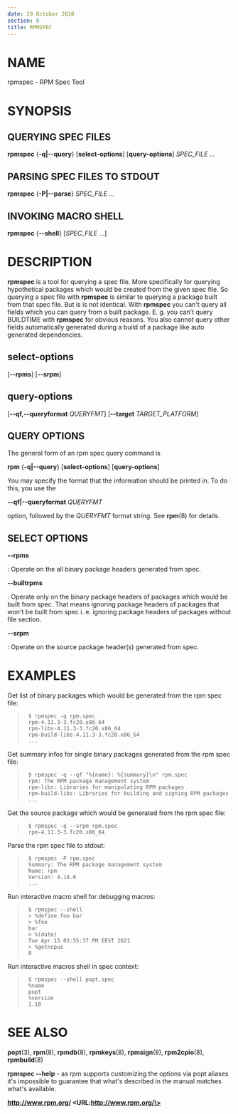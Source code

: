 ```yaml
---
date: 29 October 2010
section: 8
title: RPMSPEC
---
```


NAME
====

rpmspec - RPM Spec Tool

SYNOPSIS
========

QUERYING SPEC FILES
-------------------

**rpmspec** {**-q\|\--query**} \[**select-options**\]
\[**query-options**\] *SPEC\_FILE \...*

PARSING SPEC FILES TO STDOUT
----------------------------

**rpmspec** {**-P\|\--parse**} *SPEC\_FILE \...*

INVOKING MACRO SHELL
--------------------

**rpmspec** {**--shell**} \[*SPEC_FILE \...*\]

DESCRIPTION
===========

**rpmspec** is a tool for querying a spec file. More specifically for
querying hypothetical packages which would be created from the given
spec file. So querying a spec file with **rpmspec** is similar to
querying a package built from that spec file. But is is not identical.
With **rpmspec** you can\'t query all fields which you can query from a
built package. E. g. you can\'t query BUILDTIME with **rpmspec** for
obvious reasons. You also cannot query other fields automatically
generated during a build of a package like auto generated dependencies.

select-options
--------------

\[**\--rpms**\] \[**\--srpm**\]

query-options
-------------

\[**\--qf,\--queryformat** *QUERYFMT*\] \[**\--target**
*TARGET\_PLATFORM*\]

QUERY OPTIONS
-------------

The general form of an rpm spec query command is

**rpm** {**-q\|\--query**} \[**select-options**\] \[**query-options**\]

You may specify the format that the information should be printed in. To
do this, you use the

**\--qf\|\--queryformat** *QUERYFMT*

option, followed by the *QUERYFMT* format string. See **rpm**(8) for
details.

SELECT OPTIONS
--------------

**\--rpms**

:   Operate on the all binary package headers generated from spec.

**\--builtrpms**

:   Operate only on the binary package headers of packages which would be
    built from spec. That means ignoring package headers of packages that
    won\'t be built from spec i. e. ignoring package headers of packages
    without file section.

**\--srpm**

:   Operate on the source package header(s) generated from spec.

EXAMPLES
========

Get list of binary packages which would be generated from the rpm spec
file:

>      $ rpmspec -q rpm.spec
>      rpm-4.11.3-3.fc20.x86_64
>      rpm-libs-4.11.3-3.fc20.x86_64
>      rpm-build-libs-4.11.3-3.fc20.x86_64
>      ...
>

Get summary infos for single binary packages generated from the rpm spec file:

>
>      $ rpmspec -q --qf "%{name}: %{summary}\n" rpm.spec
>      rpm: The RPM package management system
>      rpm-libs: Libraries for manipulating RPM packages
>      rpm-build-libs: Libraries for building and signing RPM packages
>      ...
>

Get the source package which would be generated from the rpm spec file:

>
>      $ rpmspec -q --srpm rpm.spec
>      rpm-4.11.3-3.fc20.x86_64
>

Parse the rpm spec file to stdout:

>      $ rpmspec -P rpm.spec
>      Summary: The RPM package management system
>      Name: rpm
>      Version: 4.14.0
>      ...

Run interactive macro shell for debugging macros:

>      $ rpmspec --shell
>      > %define foo bar
>      > %foo
>      bar
>      > %(date)
>      Tue Apr 13 03:55:37 PM EEST 2021
>      > %getncpus
>      8

Run interactive macros shell in spec context:

>      $ rpmspec --shell popt.spec
>      %name
>      popt
>      %version
>      1.18

SEE ALSO
========

**popt**(3), **rpm**(8), **rpmdb**(8), **rpmkeys**(8), **rpmsign**(8),
**rpm2cpio**(8), **rpmbuild**(8)

**rpmspec \--help** - as rpm supports customizing the options via popt
aliases it\'s impossible to guarantee that what\'s described in the
manual matches what\'s available.

**http://www.rpm.org/ \<URL:http://www.rpm.org/\>**

